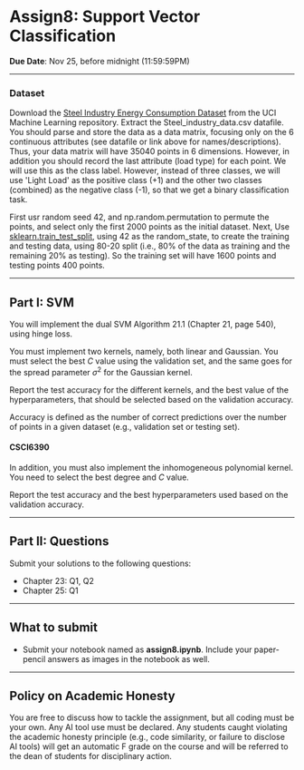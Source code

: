 <!--
.. title: CSCI4390-6390 Assign8
.. slug: dm_assign8
.. date: 2024-11-09 12:23:01 UTC-04:00
.. tags:
.. category:
.. link:
.. description:
.. has_math: True
.. type: text
-->

# Assign8: Support Vector Classification

**Due Date**: Nov 25, before midnight (11:59:59PM)

---
### Dataset

Download the [Steel Industry Energy Consumption
Dataset](https://archive.ics.uci.edu/dataset/851/steel+industry+energy+consumption) from the UCI
Machine Learning repository. Extract the Steel_industry_data.csv datafile. You should parse and
store the data as a data matrix, focusing only on the 6 continuous
attributes (see datafile or link above for names/descriptions). Thus, your data matrix
will have 35040 points in 6 dimensions. However, in addition you should
record the last attribute (load type) for each point. We will use this as
the class label. However, instead of three classes, we will use 'Light
Load' as the positive class (+1) and the other two classes (combined) as the negative
class (-1), so that we get a binary classification task.

First usr random seed 42, and np.random.permutation to permute the points,
and  select only the first 2000 points as the initial dataset. Next,
Use
[sklearn.train_test_split](https://scikit-learn.org/1.5/modules/generated/sklearn.model_selection.train_test_split.html),
using 42 as the random_state, to create the training and
testing data, using 80-20 split (i.e., 80% of the data as training and the
remaining 20% as testing). So the training set will have 1600 points and
testing points 400 points.



---

## Part I: SVM

You will implement the dual SVM Algorithm 21.1 (Chapter 21, page 540), using
hinge loss.

You must implement two kernels, namely, both linear and Gaussian.
You must select the best $C$ value using the validation set, and the same
goes for the spread parameter $\sigma^2$ for the Gaussian kernel.

Report the test accuracy for the different kernels, and the best value of
the hyperparameters, that should be selected based on the validation
accuracy.

Accuracy is defined as the number of correct predictions over the number of
points in a given dataset (e.g., validation set or testing set).


#### CSCI6390

In addition, you must also implement the inhomogeneous polynomial kernel.
You need to select the best degree and $C$ value.

Report the test accuracy and the best hyperparameters used based on the
validation accuracy.


---

## Part II: Questions

Submit your solutions to the following questions:

* Chapter 23: Q1, Q2
* Chapter 25: Q1


---

## What to submit

* Submit your notebook named as **assign8.ipynb**. Include your
    paper-pencil answers as images in the notebook as well.

---

## Policy on Academic Honesty

You are free to discuss how to tackle the assignment, but all coding must be
your own. Any AI tool use must be declared. Any students caught violating
the academic honesty principle (e.g., code similarity, or failure to
disclose AI tools) will get an automatic F grade on the course and will be
referred to the dean of students for disciplinary action.
